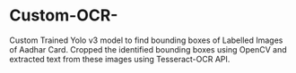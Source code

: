 # Custom-OCR-
Custom Trained Yolo v3 model to find bounding boxes of Labelled Images of Aadhar Card. 
Cropped the identified bounding boxes using OpenCV and extracted text from these images using Tesseract-OCR API.
